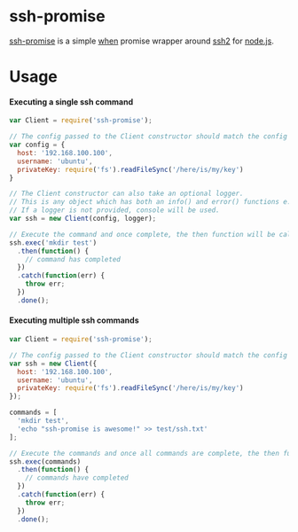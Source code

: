 ssh-promise
===========

[ssh-promise](https://github.com/antonosmond/ssh-promise) is a simple [when](https://www.npmjs.com/package/when) promise wrapper around [ssh2](https://www.npmjs.com/package/ssh2) for [node.js](http://nodejs.org/).


Usage
===============

#### Executing a single ssh command

```javascript
var Client = require('ssh-promise');

// The config passed to the Client constructor should match the config required by ssh2
var config = {
  host: '192.168.100.100',
  username: 'ubuntu',
  privateKey: require('fs').readFileSync('/here/is/my/key')
}

// The Client constructor can also take an optional logger.
// This is any object which has both an info() and error() functions e.g. a bunyan logger.
// If a logger is not provided, console will be used.
var ssh = new Client(config, logger);

// Execute the command and once complete, the then function will be called
ssh.exec('mkdir test')
  .then(function() {
    // command has completed
  })
  .catch(function(err) {
    throw err;
  })
  .done();

```


#### Executing multiple ssh commands

```javascript
var Client = require('ssh-promise');

// The config passed to the Client constructor should match the config required by ssh2
var ssh = new Client({
  host: '192.168.100.100',
  username: 'ubuntu',
  privateKey: require('fs').readFileSync('/here/is/my/key')
});

commands = [
  'mkdir test',
  'echo "ssh-promise is awesome!" >> test/ssh.txt'
];

// Execute the commands and once all commands are complete, the then function will be called
ssh.exec(commands)
  .then(function() {
    // commands have completed
  })
  .catch(function(err) {
    throw err;
  })
  .done();

```
